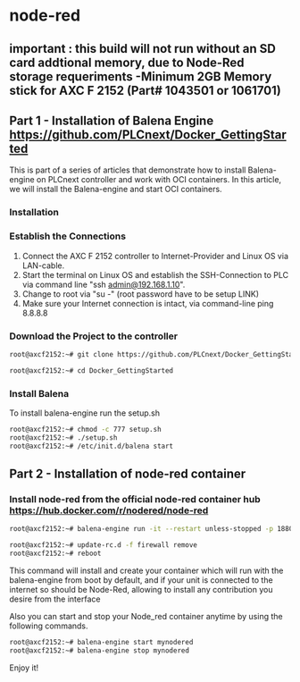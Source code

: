 # node-red 
## important : this build will not run without an SD card addtional memory, due to Node-Red storage requeriments -Minimum 2GB Memory stick for AXC F 2152 (Part# 1043501 or 1061701)

## Part 1 - Installation of Balena Engine   https://github.com/PLCnext/Docker_GettingStarted 
This is part of a series of articles that demonstrate how to install Balena-engine on PLCnext controller and work with OCI containers.
In this article, we will install the Balena-engine and start OCI containers.

### Installation 

### Establish the Connections 
1.	Connect the AXC F 2152 controller to Internet-Provider and Linux OS via LAN-cable.
2.	Start the terminal on Linux OS and establish the SSH-Connection to PLC via command line "ssh admin@192.168.1.10".
3.	Change to root via "su -" (root password have to be setup LINK)
4.	Make sure your Internet connection is intact, via command-line ping 8.8.8.8


### Download the Project to the controller 

```bash
root@axcf2152:~# git clone https://github.com/PLCnext/Docker_GettingStarted.git 

root@axcf2152:~# cd Docker_GettingStarted
```
### Install Balena 

To install balena-engine run the setup.sh
```bash
root@axcf2152:~# chmod -c 777 setup.sh
root@axcf2152:~# ./setup.sh
root@axcf2152:~# /etc/init.d/balena start
```

## Part 2 - Installation of node-red container 

### Install node-red from the official node-red container hub https://hub.docker.com/r/nodered/node-red 

```bash
root@axcf2152:~# balena-engine run -it --restart unless-stopped -p 1880:1880 --network=host --privileged --name=mynodered nodered/node-red
```
```bash
root@axcf2152:~# update-rc.d -f firewall remove
root@axcf2152:~# reboot
```
This command will install and create your container which will run with the balena-engine from boot by default, and if your unit is connected to the internet so should be Node-Red, allowing to install any contribution you desire from the interface

Also you can start and stop your Node_red container anytime by using the following commands.
```bash
root@axcf2152:~# balena-engine start mynodered
root@axcf2152:~# balena-engine stop mynodered
```


Enjoy it!

